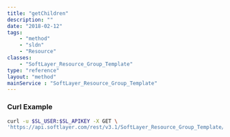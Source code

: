 ```yaml
---
title: "getChildren"
description: ""
date: "2018-02-12"
tags:
    - "method"
    - "sldn"
    - "Resource"
classes:
    - "SoftLayer_Resource_Group_Template"
type: "reference"
layout: "method"
mainService : "SoftLayer_Resource_Group_Template"
---
```


### Curl Example
```bash
curl -u $SL_USER:$SL_APIKEY -X GET \
'https://api.softlayer.com/rest/v3.1/SoftLayer_Resource_Group_Template/{SoftLayer_Resource_Group_TemplateID}/getChildren'
```
